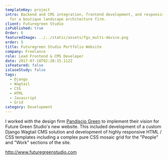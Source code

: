 ```yaml
---
templateKey: project
intro: Backend and CMS integration, frontend development, and responsive design
  for a boutique landscape architecture firm.
client: Futuregreen Studio
isPublished: true
Order: 6
featuredImage: ../../static/assets/fgs_multi-device.png
order: 5
title: Futuregreen Studio Portfolio Website
company: Freelance
role: Lead Frontend & CMS Developer
date: 2017-07-18T02:28:15.112Z
isFeatured: false
isCaseStudy: false
tags:
  - Django
  - Wagtail
  - CSS
  - HTML
  - Javascript
  - Grid
category: Development
---
```

I worked with the design firm [Pandiscio Green](http://pandiscio.green/) to implement their vision for Future Green Studio's new website. This included development of a custom Django Wagtail CMS solution and development of highly responsive HTML / CSS templates including a complex pure CSS mosaic grid for the "People" and "Work" sections of the site.

<http://www.futuregreenstudio.com>